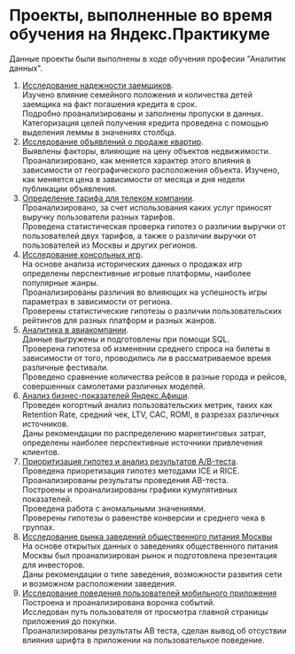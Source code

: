 # Проекты, выполненные во время обучения на Яндекс.Практикуме

 Данные проекты были выполнены в ходе обучения професии "Аналитик данных".  
 1. [Исследование надежности заемщиков](loaners_analysis).   
    Изучено влияние семейного положения и количества детей заемщика на факт погашения кредита в срок.  
    Подробно проанализированы и заполнены пропуски в данных.  
    Категоризация целей получения кредита проведена с помощью выделения леммы в значениях столбца.  
 2. [Исследование объявлений о продаже квартир](real_estate_spb).   
    Выявлены факторы, влияющие на цену объектов недвижимости. Проанализировано, как меняется характер этого влияния в зависимости от
    географического расположения объекта. Изучено, как меняется цена в зависимости от месяца и дня недели публикации объявления.
 3. [Определение тарифа для телеком компании](telecom).   
    Проанализировано, за счет использования каких услуг приносят выручку пользователи разных тарифов.  
    Проведена статистическая проверка гипотез о различии выручки от пользователей двух тарифов, а также о различии выручки от пользователей из Москвы и других регионов.
 4. [Исследование консольных игр](console_games).   
    На основе анализа исторических данных о продажах игр определены перспективные игровые платформы, наиболее популярные жанры.  
    Проанализированы различия во влияющих на успешность игры параметрах в зависимости от региона.  
    Проверены статистические гипотезы о различии пользовательских рейтингов для разных платформ и разных жанров.
 5. [Аналитика в авиакомпании](aviacompany).   
    Данные выгружены и подготовлены при помощи SQL.  
    Проверена гипотеза об изменении среднего спроса на билеты в зависимости от того, проводились ли в рассматриваемое время различные фестивали.  
    Проведено сравнение количества рейсов в разные города и рейсов, совершенных самолетами различных моделей.  
 6. [Анализ бизнес-показателей Яндекс.Афиши](business_metrics).   
    Проведен когортный анализ пользовательских метрик, таких как Retention Rate, средний чек, LTV, CAC, ROMI, в разрезах различных источников.  
    Даны рекомендации по распределению маркетинговых затрат, определены наиболее перспективные источники привлечения клиентов.
 7. [Приоритизация гипотез и анализ результатов A/B-теста](ab_test).  
    Проведена приоретизация гипотез методами ICE и RICE.  
    Проанализированы результаты проведения AB-теста.  
    Построены и проанализированы графики кумулятивных показателей.  
    Проведена работа с аномальными значениями.  
    Проверены гипотезы о равенстве конверсии и среднего чека в группах.  
 8. [Исследование рынка заведений общественного питания Москвы](catering_market)   
    На основе открытых данных о заведениях общественного питания Москвы был проанализирован рынок и подготовлена презентация для инвесторов.  
    Даны рекомендации о типе заведения, возможности развития сети и возможном расположении заведения.  
 9. [Исследование поведения пользователей мобильного приложения](user_behaviour_analysis)     
    Построена и проанализирована воронка событий.  
    Исследован путь пользователя от просмотра главной страницы приложения до покупки.  
    Проанализированы результаты AB теста, сделан вывод об отсуствии влияния шрифта в приложении на пользователькое поведение.  
    
 
